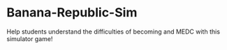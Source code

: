 # Banana-Republic-Sim
Help students understand the difficulties of becoming and MEDC with this simulator game!
